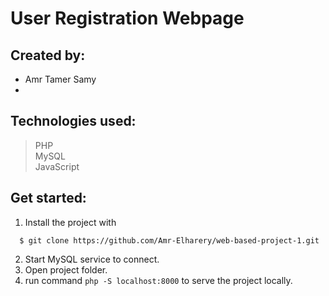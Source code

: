 # User Registration Webpage

## Created by: 
  - Amr Tamer Samy
  - 

## Technologies used:
  > PHP \
    MySQL \
    JavaScript

## Get started:
  1. Install the project with
  ```
    $ git clone https://github.com/Amr-Elharery/web-based-project-1.git
  ```
  2. Start MySQL service to connect.
  3. Open project folder.
  4. run command `php -S localhost:8000` to serve the project locally.